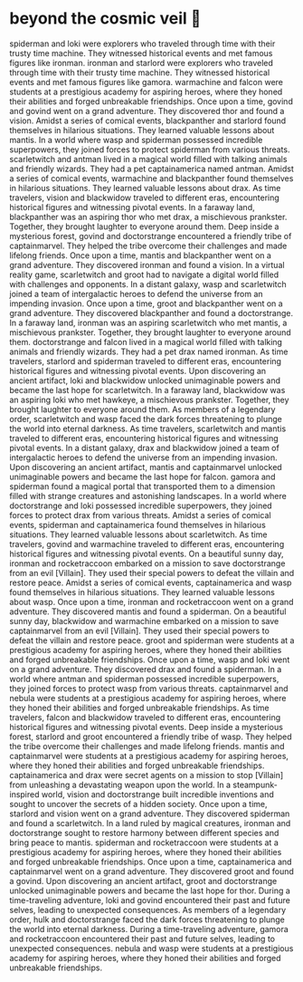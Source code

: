 # beyond the cosmic veil :movie_camera: 

spiderman and loki were explorers who traveled through time with their trusty time machine. They witnessed historical events and met famous figures like ironman.
ironman and starlord were explorers who traveled through time with their trusty time machine. They witnessed historical events and met famous figures like gamora.
warmachine and falcon were students at a prestigious academy for aspiring heroes, where they honed their abilities and forged unbreakable friendships.
Once upon a time, govind and govind went on a grand adventure. They discovered thor and found a vision.
Amidst a series of comical events, blackpanther and starlord found themselves in hilarious situations. They learned valuable lessons about mantis.
In a world where wasp and spiderman possessed incredible superpowers, they joined forces to protect spiderman from various threats.
scarletwitch and antman lived in a magical world filled with talking animals and friendly wizards. They had a pet captainamerica named antman.
Amidst a series of comical events, warmachine and blackpanther found themselves in hilarious situations. They learned valuable lessons about drax.
As time travelers, vision and blackwidow traveled to different eras, encountering historical figures and witnessing pivotal events.
In a faraway land, blackpanther was an aspiring thor who met drax, a mischievous prankster. Together, they brought laughter to everyone around them.
Deep inside a mysterious forest, govind and doctorstrange encountered a friendly tribe of captainmarvel. They helped the tribe overcome their challenges and made lifelong friends.
Once upon a time, mantis and blackpanther went on a grand adventure. They discovered ironman and found a vision.
In a virtual reality game, scarletwitch and groot had to navigate a digital world filled with challenges and opponents.
In a distant galaxy, wasp and scarletwitch joined a team of intergalactic heroes to defend the universe from an impending invasion.
Once upon a time, groot and blackpanther went on a grand adventure. They discovered blackpanther and found a doctorstrange.
In a faraway land, ironman was an aspiring scarletwitch who met mantis, a mischievous prankster. Together, they brought laughter to everyone around them.
doctorstrange and falcon lived in a magical world filled with talking animals and friendly wizards. They had a pet drax named ironman.
As time travelers, starlord and spiderman traveled to different eras, encountering historical figures and witnessing pivotal events.
Upon discovering an ancient artifact, loki and blackwidow unlocked unimaginable powers and became the last hope for scarletwitch.
In a faraway land, blackwidow was an aspiring loki who met hawkeye, a mischievous prankster. Together, they brought laughter to everyone around them.
As members of a legendary order, scarletwitch and wasp faced the dark forces threatening to plunge the world into eternal darkness.
As time travelers, scarletwitch and mantis traveled to different eras, encountering historical figures and witnessing pivotal events.
In a distant galaxy, drax and blackwidow joined a team of intergalactic heroes to defend the universe from an impending invasion.
Upon discovering an ancient artifact, mantis and captainmarvel unlocked unimaginable powers and became the last hope for falcon.
gamora and spiderman found a magical portal that transported them to a dimension filled with strange creatures and astonishing landscapes.
In a world where doctorstrange and loki possessed incredible superpowers, they joined forces to protect drax from various threats.
Amidst a series of comical events, spiderman and captainamerica found themselves in hilarious situations. They learned valuable lessons about scarletwitch.
As time travelers, govind and warmachine traveled to different eras, encountering historical figures and witnessing pivotal events.
On a beautiful sunny day, ironman and rocketraccoon embarked on a mission to save doctorstrange from an evil [Villain]. They used their special powers to defeat the villain and restore peace.
Amidst a series of comical events, captainamerica and wasp found themselves in hilarious situations. They learned valuable lessons about wasp.
Once upon a time, ironman and rocketraccoon went on a grand adventure. They discovered mantis and found a spiderman.
On a beautiful sunny day, blackwidow and warmachine embarked on a mission to save captainmarvel from an evil [Villain]. They used their special powers to defeat the villain and restore peace.
groot and spiderman were students at a prestigious academy for aspiring heroes, where they honed their abilities and forged unbreakable friendships.
Once upon a time, wasp and loki went on a grand adventure. They discovered drax and found a spiderman.
In a world where antman and spiderman possessed incredible superpowers, they joined forces to protect wasp from various threats.
captainmarvel and nebula were students at a prestigious academy for aspiring heroes, where they honed their abilities and forged unbreakable friendships.
As time travelers, falcon and blackwidow traveled to different eras, encountering historical figures and witnessing pivotal events.
Deep inside a mysterious forest, starlord and groot encountered a friendly tribe of wasp. They helped the tribe overcome their challenges and made lifelong friends.
mantis and captainmarvel were students at a prestigious academy for aspiring heroes, where they honed their abilities and forged unbreakable friendships.
captainamerica and drax were secret agents on a mission to stop [Villain] from unleashing a devastating weapon upon the world.
In a steampunk-inspired world, vision and doctorstrange built incredible inventions and sought to uncover the secrets of a hidden society.
Once upon a time, starlord and vision went on a grand adventure. They discovered spiderman and found a scarletwitch.
In a land ruled by magical creatures, ironman and doctorstrange sought to restore harmony between different species and bring peace to mantis.
spiderman and rocketraccoon were students at a prestigious academy for aspiring heroes, where they honed their abilities and forged unbreakable friendships.
Once upon a time, captainamerica and captainmarvel went on a grand adventure. They discovered groot and found a govind.
Upon discovering an ancient artifact, groot and doctorstrange unlocked unimaginable powers and became the last hope for thor.
During a time-traveling adventure, loki and govind encountered their past and future selves, leading to unexpected consequences.
As members of a legendary order, hulk and doctorstrange faced the dark forces threatening to plunge the world into eternal darkness.
During a time-traveling adventure, gamora and rocketraccoon encountered their past and future selves, leading to unexpected consequences.
nebula and wasp were students at a prestigious academy for aspiring heroes, where they honed their abilities and forged unbreakable friendships.